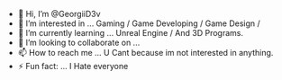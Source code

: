 - 👋 Hi, I’m @GeorgiiD3v
- 👀 I’m interested in ... Gaming / Game Developing / Game Design / 
- 🌱 I’m currently learning ... Unreal Engine / And 3D Programs.
- 💞️ I’m looking to collaborate on ... 
- 📫 How to reach me ... U Cant because im not interested in anything.
- ⚡ Fun fact: ... I Hate everyone

<!---
GeorgiiD3v/GeorgiiD3v is a ✨ special ✨ repository because its `README.md` (this file) appears on your GitHub profile.
You can click the Preview link to take a look at your changes.
--->
